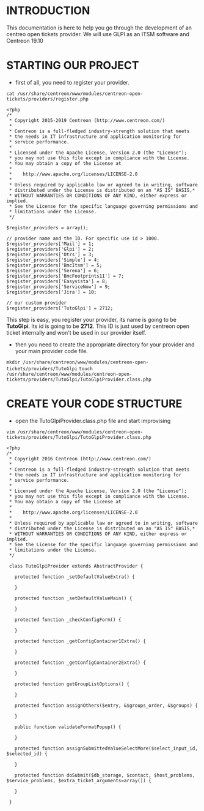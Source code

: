 # INTRODUCTION
This documentation is here to help you go through the development of an centreo open tickets provider.
We will use GLPI as an ITSM software and Centreon 19.10

# STARTING OUR PROJECT

- first of all, you need to register your provider.

`cat /usr/share/centreon/www/modules/centreon-open-tickets/providers/register.php`

```
<?php
/*
 * Copyright 2015-2019 Centreon (http://www.centreon.com/)
 *
 * Centreon is a full-fledged industry-strength solution that meets
 * the needs in IT infrastructure and application monitoring for
 * service performance.
 *
 * Licensed under the Apache License, Version 2.0 (the "License");
 * you may not use this file except in compliance with the License.
 * You may obtain a copy of the License at
 *
 *    http://www.apache.org/licenses/LICENSE-2.0
 *
 * Unless required by applicable law or agreed to in writing, software
 * distributed under the License is distributed on an "AS IS" BASIS,*
 * WITHOUT WARRANTIES OR CONDITIONS OF ANY KIND, either express or implied.
 * See the License for the specific language governing permissions and
 * limitations under the License.
 */

$register_providers = array();

// provider name and the ID. For specific use id > 1000.
$register_providers['Mail'] = 1;
$register_providers['Glpi'] = 2;
$register_providers['Otrs'] = 3;
$register_providers['Simple'] = 4;
$register_providers['BmcItsm'] = 5;
$register_providers['Serena'] = 6;
$register_providers['BmcFootprints11'] = 7;
$register_providers['Easyvista'] = 8;
$register_providers['ServiceNow'] = 9;
$register_providers['Jira'] = 10;

// our custom provider
$register_providers['TutoGlpi'] = 2712;
```

This step is easy, you register your provider, its name is going to be **TutoGlpi**. Its id is going to be **2712**.
This ID is just used by centreon open ticket internally and won't be used in our provider itself.

- then you need to create the appropriate directory for your provider and your main provider code file.

`mkdir /usr/share/centreon/www/modules/centreon-open-tickets/providers/TutoGlpi`
`touch /usr/share/centreon/www/modules/centreon-open-tickets/providers/TutoGlpi/TutoGlpiProvider.class.php`

# CREATE YOUR CODE STRUCTURE

- open the TutoGlpiProvider.class.php file and start improvising

`vim /usr/share/centreon/www/modules/centreon-open-tickets/providers/TutoGlpi/TutoGlpiProvider.class.php`
```
<?php
/*
 * Copyright 2016 Centreon (http://www.centreon.com/)
 *
 * Centreon is a full-fledged industry-strength solution that meets
 * the needs in IT infrastructure and application monitoring for
 * service performance.
 *
 * Licensed under the Apache License, Version 2.0 (the "License");
 * you may not use this file except in compliance with the License.
 * You may obtain a copy of the License at
 *
 *    http://www.apache.org/licenses/LICENSE-2.0
 *
 * Unless required by applicable law or agreed to in writing, software
 * distributed under the License is distributed on an "AS IS" BASIS,*
 * WITHOUT WARRANTIES OR CONDITIONS OF ANY KIND, either express or implied.
 * See the License for the specific language governing permissions and
 * limitations under the License.
 */

 class TutoGlpiProvider extends AbstractProvider {

   protected function _setDefaultValueExtra() {

   }

   protected function _setDefaultValueMain() {

   }

   protected function _checkConfigForm() {

   }

   protected function _getConfigContainer1Extra() {

   }

   protected function _getConfigContainer2Extra() {

   }

   protected function getGroupListOptions() {

   }

   protected function assignOthers($entry, &$groups_order, &$groups) {

   }

   public function validateFormatPopup() {

   }

   protected function assignSubmittedValueSelectMore($select_input_id, $selected_id) {

   }

   protected function doSubmit($db_storage, $contact, $host_problems, $service_problems, $extra_ticket_arguments=array()) {

   }

 }
```
